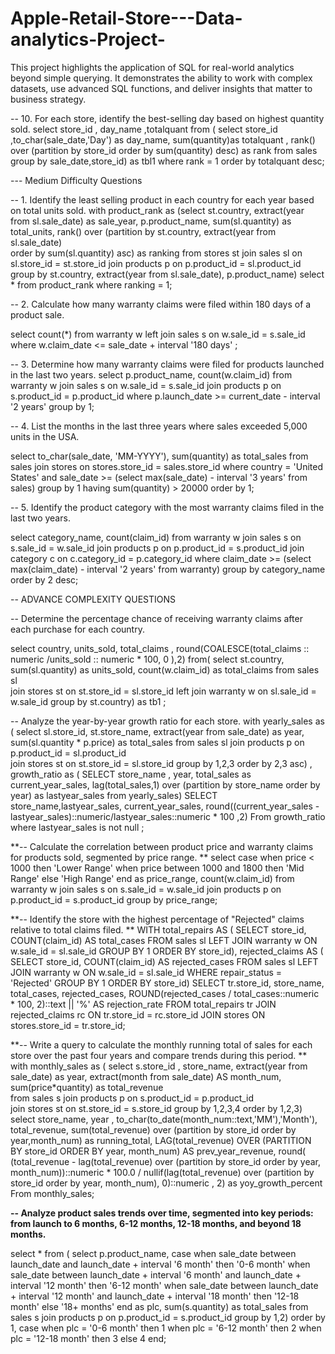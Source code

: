 # Apple-Retail-Store---Data-analytics-Project-
This project highlights the application of SQL for real-world analytics beyond simple querying. It demonstrates the ability to work with complex datasets, use advanced SQL functions, and deliver insights that matter to business strategy.

-- 10. For each store, identify the best-selling day based on highest quantity sold.
select store_id , day_name ,totalquant from
( select  store_id ,to_char(sale_date,'Day') as day_name,
  sum(quantity)as totalquant ,
  rank() over (partition by store_id order by sum(quantity) desc) as rank
  from sales
  group by sale_date,store_id) as tbl1
where rank = 1 
order by totalquant desc;

--- Medium Difficulty Questions 

-- 1. Identify the least selling product in each country for each year based on total units sold.
with product_rank as
(select st.country,
extract(year from sl.sale_date) as sale_year,
p.product_name, 
sum(sl.quantity) as total_units,
rank() over (partition by st.country, extract(year from sl.sale_date)          
order by sum(sl.quantity) asc) as ranking
from stores st
join sales sl on sl.store_id = st.store_id
join products p on p.product_id = sl.product_id
group by st.country, extract(year from sl.sale_date), p.product_name)
select *
from product_rank
where ranking = 1;

-- 2. Calculate how many warranty claims were filed within 180 days of a product sale.

select count(*)
from warranty w
left join sales s on w.sale_id = s.sale_id 
where w.claim_date <= sale_date + interval '180 days'  ;

-- 3. Determine how many warranty claims were filed for products launched in the last two years.
select p.product_name, 
count(w.claim_id)
from warranty w 
join sales s on w.sale_id = s.sale_id
join products p on s.product_id = p.product_id 
where p.launch_date >= current_date - interval '2 years' 
group by 1;

-- 4. List the months in the last three years where sales exceeded 5,000 units in the USA.

select to_char(sale_date, 'MM-YYYY'), 
sum(quantity) as total_sales 
from  sales join stores 
on stores.store_id = sales.store_id 
where country = 'United States' 
and sale_date >= (select max(sale_date) - interval '3 years' from sales)
group by 1
having sum(quantity) > 20000
order by 1;

-- 5. Identify the product category with the most warranty claims filed in the last two years.

select category_name, count(claim_id) from warranty w
join sales s on s.sale_id = w.sale_id
join products p on p.product_id = s.product_id
join category c on c.category_id =  p.category_id 
where claim_date >= (select max(claim_date) - interval '2 years' from warranty)
group by category_name
order by 2 desc;

-- ADVANCE COMPLEXITY QUESTIONS 

-- Determine the percentage chance of receiving warranty claims after each purchase for each country.

select country, units_sold, 
total_claims , 
round(COALESCE(total_claims :: numeric /units_sold :: numeric * 100, 0 ),2)
from(
select st.country, sum(sl.quantity) as units_sold, count(w.claim_id) as total_claims
from sales sl  
join stores st on st.store_id = sl.store_id
left join warranty w on sl.sale_id = w.sale_id
group by st.country) as tb1 ;

-- Analyze the year-by-year growth ratio for each store.
with yearly_sales as 
(
	select sl.store_id, st.store_name,
	extract(year from sale_date) as year,
	sum(sl.quantity * p.price) as total_sales
	from sales sl 
	join products p on p.product_id = sl.product_id  
	join stores st on st.store_id = sl.store_id 
	group by 1,2,3
	order by 2,3 asc) ,
growth_ratio as (
	SELECT store_name , year, total_sales as current_year_sales, 
	lag(total_sales,1) over (partition by store_name order by year) as lastyear_sales
	from yearly_sales)
SELECT store_name,lastyear_sales, current_year_sales,
round((current_year_sales - lastyear_sales)::numeric/lastyear_sales::numeric * 100 ,2)
From growth_ratio	
where lastyear_sales is not null
;	

**-- Calculate the correlation between product price and warranty claims for products sold, segmented by price range.
**
select  case when price < 1000 then 'Lower Range' 
		when price between 1000 and 1800 then 'Mid Range' 
		else 'High Range' end as price_range, 
		count(w.claim_id) 
from warranty w 
join sales s on s.sale_id = w.sale_id 
join products p on p.product_id = s.product_id 
group by price_range;

**-- Identify the store with the highest percentage of "Rejected" claims relative to total claims filed.
**
WITH total_repairs AS (
    SELECT 
        store_id, 
        COUNT(claim_id) AS total_cases
    FROM sales sl
    LEFT JOIN warranty w 
        ON w.sale_id = sl.sale_id 
    GROUP BY 1
    ORDER BY store_id),
rejected_claims AS (
    SELECT 
        store_id, 
        COUNT(claim_id) AS rejected_cases
    FROM sales sl
    LEFT JOIN warranty w 
        ON w.sale_id = sl.sale_id 
    WHERE repair_status = 'Rejected'
    GROUP BY 1
    ORDER BY store_id)
SELECT 
    tr.store_id, 
    store_name, 
    total_cases, 
    rejected_cases,
    ROUND(rejected_cases / total_cases::numeric * 100, 2)::text || '%' AS rejection_rate
FROM total_repairs tr
JOIN rejected_claims rc
    ON tr.store_id = rc.store_id 
JOIN stores 
    ON stores.store_id = tr.store_id;

**--  Write a query to calculate the monthly running total of sales for each store over the past four years and compare trends during this period.
**
with monthly_sales as (
select 
	s.store_id , store_name,
	extract(year from sale_date) as  year,
	extract(month from sale_date) AS month_num,
	sum(price*quantity) as total_revenue	
from sales s
join products p on s.product_id = p.product_id  
join stores st on st.store_id = s.store_id 
group by 1,2,3,4
order by 1,2,3)
select 
	store_name, year ,
	to_char(to_date(month_num::text,'MM'),'Month'),
	total_revenue,
	sum(total_revenue) over (partition by store_id order by year,month_num) as running_total,
	LAG(total_revenue) OVER (PARTITION BY store_id  ORDER BY year, month_num) AS prev_year_revenue,
	round(
    (total_revenue - lag(total_revenue) over (partition by store_id order by year, month_num))::numeric
    * 100.0 / nullif(lag(total_revenue) over (partition by store_id order by year, month_num), 0)::numeric
, 2) as yoy_growth_percent
From monthly_sales;

**-- Analyze product sales trends over time, segmented into key periods: from launch to 6 months, 6-12 months, 12-18 months, and beyond 18 months.**

select * from (
select
	p.product_name,
	case 
		when sale_date between launch_date and launch_date + interval '6 month' then '0-6 month' 
		when sale_date between launch_date + interval '6 month' and launch_date + interval '12 month' then '6-12 month' 
		when sale_date between launch_date + interval '12 month' and launch_date + interval '18 month' then '12-18 month'
		else '18+ months'
	end as plc,
	sum(s.quantity) as total_sales
from sales s join products p 
on p.product_id = s.product_id 
group by 1,2)
order by 1, case 
        when plc = '0-6 month' then 1
        when plc = '6-12 month' then 2
        when plc = '12-18 month' then 3
        else 4
    end;
